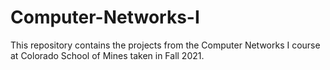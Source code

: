 # Computer-Networks-I
This repository contains the projects from the Computer Networks I course at Colorado School of Mines taken in Fall 2021.
